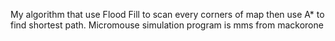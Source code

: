 My algorithm that use Flood Fill to scan every corners of map then use A* to find shortest path.
Micromouse simulation program is mms from mackorone
